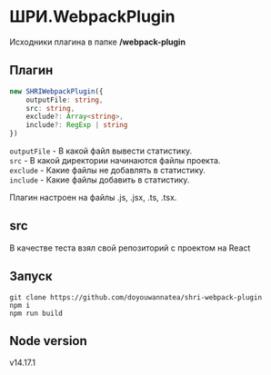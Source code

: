 # ШРИ.WebpackPlugin

Исходники плагина в папке **/webpack-plugin**

## Плагин

```ts
new SHRIWebpackPlugin({
    outputFile: string,
    src: string,
    exclude?: Array<string>,
    include?: RegExp | string
})
```

`outputFile` - В какой файл вывести статистику.  
`src` - В какой директории начинаются файлы проекта.  
`exclude` - Какие файлы не добавлять в статистику.  
`include` - Какие файлы добавить в статистику.

Плагин настроен на файлы .js, .jsx, .ts, .tsx.  

## src

В качестве теста взял свой репозиторий с проектом на React  

## Запуск

`git clone https://github.com/doyouwannatea/shri-webpack-plugin`  
`npm i`  
`npm run build`  

## Node version

v14.17.1
